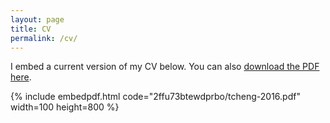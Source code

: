 ```yaml
---
layout: page
title: CV
permalink: /cv/
---
```


I embed a current version of my CV below. You can also [download the PDF here](https://www.dropbox.com/s/2ffu73btewdprbo/tcheng-2016.pdf).

{% include embedpdf.html code="2ffu73btewdprbo/tcheng-2016.pdf" width=100 height=800 %}



